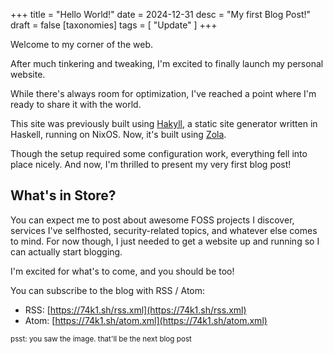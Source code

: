 +++
title = "Hello World!"
date = 2024-12-31
desc = "My first Blog Post!"
draft = false
[taxonomies]
tags = [ "Update" ]
+++

Welcome to my corner of the web.

After much tinkering and tweaking, I'm excited to finally launch <span class="accent2">my personal website</span>.

While there's always room for optimization, I've reached a point where I'm ready to share it with the world.

This site was previously built using [Hakyll](https://jaspervdj.be/hakyll/), a static site generator written in Haskell, running on <span class="accent1">NixOS</span>. Now, it's built using [Zola](https://getzola.org/).

Though the setup required some configuration work, everything fell into place nicely. And now, I'm thrilled to present my <span class="accent2">very first</span> blog post!

## What's in Store?

You can expect me to post about <span class="accent1">awesome FOSS projects</span> I discover, <span class="accent1">services</span> I've selfhosted, <span class="accent1">security-related</span> topics, and whatever else comes to mind. For now though, I just needed to get a website up and running so I can actually start blogging.

I'm <span class="accent2">excited</span> for what's to come, and you should be too!

You can subscribe to the blog with RSS / Atom:

- RSS: [https://74k1.sh/rss.xml](https://74k1.sh/rss.xml)
- Atom: [https://74k1.sh/atom.xml](https://74k1.sh/atom.xml)

<small>psst: you saw the image. that'll be the next blog post</small>
